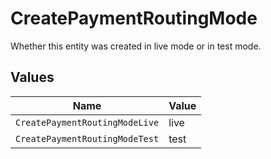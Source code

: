 # CreatePaymentRoutingMode

Whether this entity was created in live mode or in test mode.


## Values

| Name                           | Value                          |
| ------------------------------ | ------------------------------ |
| `CreatePaymentRoutingModeLive` | live                           |
| `CreatePaymentRoutingModeTest` | test                           |